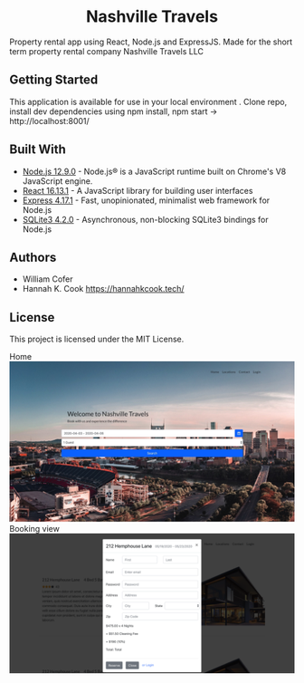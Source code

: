 <h1 align='center'> Nashville Travels </h1>
 

<p align='left'> Property rental app using React, Node.js and ExpressJS. Made for the short term property rental company Nashville Travels LLC</p>


## Getting Started

This application is available for use in your local environment . Clone repo, install dev dependencies using npm install, npm start  -> http://localhost:8001/



## Built With

* [Node.js 12.9.0](https://nodejs.org/docs/latest-v12.x/api/) - Node.js® is a JavaScript runtime built on Chrome's V8 JavaScript engine.
* [React 16.13.1](https://reactjs.org/docs/react-api.html) - A JavaScript library for building user interfaces
* [Express 4.17.1](https://expressjs.com/) - Fast, unopinionated, minimalist web framework for Node.js
* [SQLite3 4.2.0](https://github.com/mapbox/node-sqlite3/wiki) - Asynchronous, non-blocking SQLite3 bindings for Node.js




## Authors

* William Cofer 
* Hannah K. Cook https://hannahkcook.tech/ 

## License

This project is licensed under the MIT License.



Home
![alt text](https://raw.githubusercontent.com/willcofer555/nashville_travels/master/src/img/FEpic.jpeg)
Booking view
![alt text](https://raw.githubusercontent.com/willcofer555/nashville_travels/master/src/img/bookview.png)







